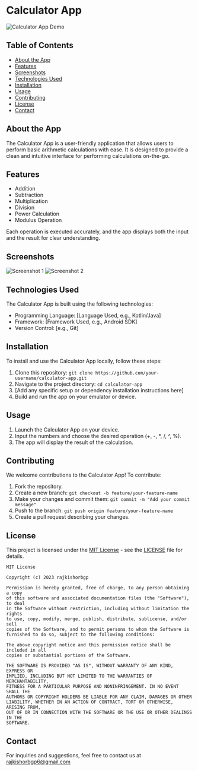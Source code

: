 # Calculator App

![Calculator App Demo](link-to-screenshot-or-demo.gif)

## Table of Contents

- [About the App](#about-the-app)
- [Features](#features)
- [Screenshots](#screenshots)
- [Technologies Used](#technologies-used)
- [Installation](#installation)
- [Usage](#usage)
- [Contributing](#contributing)
- [License](#license)
- [Contact](#contact)

## About the App

The Calculator App is a user-friendly application that allows users to perform basic arithmetic calculations with ease. It is designed to provide a clean and intuitive interface for performing calculations on-the-go.

## Features

- Addition
- Subtraction
- Multiplication
- Division
- Power Calculation
- Modulus Operation

Each operation is executed accurately, and the app displays both the input and the result for clear understanding.

## Screenshots

![Screenshot 1](link-to-screenshot-1.png)
![Screenshot 2](link-to-screenshot-2.png)

## Technologies Used

The Calculator App is built using the following technologies:

- Programming Language: [Language Used, e.g., Kotlin/Java]
- Framework: [Framework Used, e.g., Android SDK]
- Version Control: [e.g., Git]

## Installation

To install and use the Calculator App locally, follow these steps:

1. Clone this repository: `git clone https://github.com/your-username/calculator-app.git`
2. Navigate to the project directory: `cd calculator-app`
3. [Add any specific setup or dependency installation instructions here]
4. Build and run the app on your emulator or device.

## Usage

1. Launch the Calculator App on your device.
2. Input the numbers and choose the desired operation (+, -, \*, /, ^, %).
3. The app will display the result of the calculation.

## Contributing

We welcome contributions to the Calculator App! To contribute:

1. Fork the repository.
2. Create a new branch: `git checkout -b feature/your-feature-name`
3. Make your changes and commit them: `git commit -m "Add your commit message"`
4. Push to the branch: `git push origin feature/your-feature-name`
5. Create a pull request describing your changes.

## License

This project is licensed under the [MIT License](LICENSE) - see the [LICENSE](LICENSE) file for details.

```
MIT License

Copyright (c) 2023 rajkishorbgp

Permission is hereby granted, free of charge, to any person obtaining a copy
of this software and associated documentation files (the "Software"), to deal
in the Software without restriction, including without limitation the rights
to use, copy, modify, merge, publish, distribute, sublicense, and/or sell
copies of the Software, and to permit persons to whom the Software is
furnished to do so, subject to the following conditions:

The above copyright notice and this permission notice shall be included in all
copies or substantial portions of the Software.

THE SOFTWARE IS PROVIDED "AS IS", WITHOUT WARRANTY OF ANY KIND, EXPRESS OR
IMPLIED, INCLUDING BUT NOT LIMITED TO THE WARRANTIES OF MERCHANTABILITY,
FITNESS FOR A PARTICULAR PURPOSE AND NONINFRINGEMENT. IN NO EVENT SHALL THE
AUTHORS OR COPYRIGHT HOLDERS BE LIABLE FOR ANY CLAIM, DAMAGES OR OTHER
LIABILITY, WHETHER IN AN ACTION OF CONTRACT, TORT OR OTHERWISE, ARISING FROM,
OUT OF OR IN CONNECTION WITH THE SOFTWARE OR THE USE OR OTHER DEALINGS IN THE
SOFTWARE.
```

## Contact

For inquiries and suggestions, feel free to contact us at rajkishorbgp6@gmail.com
